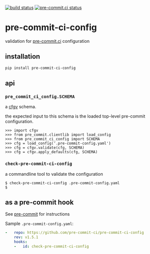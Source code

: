 [![build status](https://github.com/pre-commit-ci/pre-commit-ci-config/actions/workflows/main.yml/badge.svg)](https://github.com/pre-commit-ci/pre-commit-ci-config/actions/workflows/main.yml)
[![pre-commit.ci status](https://results.pre-commit.ci/badge/github/pre-commit-ci/pre-commit-ci-config/main.svg)](https://results.pre-commit.ci/latest/github/pre-commit-ci/pre-commit-ci-config/main)

pre-commit-ci-config
====================

validation for [pre-commit.ci](https://pre-commit.ci) configuration

## installation

```bash
pip install pre-commit-ci-config
```

## api

### `pre_commit_ci_config.SCHEMA`

a [cfgv](https://github.com/asottile/cfgv) schema.

the expected input to this schema is the loaded top-level pre-commit
configuration.

```pycon
>>> import cfgv
>>> from pre_commit.clientlib import load_config
>>> from pre_commit_ci_config import SCHEMA
>>> cfg = load_config('.pre-commit-config.yaml')
>>> cfg = cfgv.validate(cfg, SCHEMA)
>>> cfg = cfgv.apply_defaults(cfg, SCHEMA)
```

### `check-pre-commit-ci-config`

a commandline tool to validate the configuration

```console
$ check-pre-commit-ci-config .pre-commit-config.yaml
$
```

## as a pre-commit hook

See [pre-commit](https://github.com/pre-commit/pre-commit) for instructions

Sample `.pre-commit-config.yaml`:

```yaml
-   repo: https://github.com/pre-commit-ci/pre-commit-ci-config
    rev: v1.5.1
    hooks:
    -   id: check-pre-commit-ci-config
```
